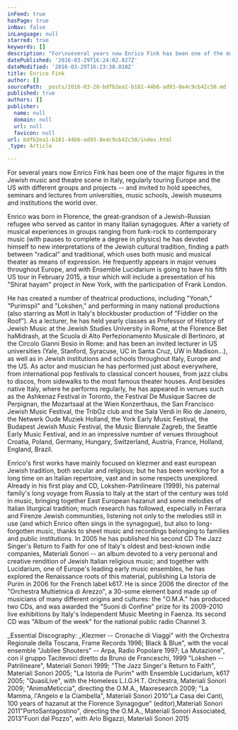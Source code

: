 ```yaml
---
inFeed: true
hasPage: true
inNav: false
inLanguage: null
starred: true
keywords: []
description: "For\nseveral years now Enrico Fink has been one of the major figures in\nthe Jewish music and theatre scene in Italy, regularly touring Europe\nand the US with different groups and projects – and invited to hold\nspeeches, seminars and lectures from universities, music schools,\nJewish museums and institutions the world over. "
datePublished: '2016-03-29T16:24:02.827Z'
dateModified: '2016-03-29T16:23:38.010Z'
title: Enrico Fink
author: []
sourcePath: _posts/2016-03-28-bdfb2ea1-b181-44b6-ad93-8e4c9cb42c50.md
published: true
authors: []
publisher:
  name: null
  domain: null
  url: null
  favicon: null
url: bdfb2ea1-b181-44b6-ad93-8e4c9cb42c50/index.html
_type: Article

---
```

For
several years now Enrico Fink has been one of the major figures in
the Jewish music and theatre scene in Italy, regularly touring Europe
and the US with different groups and projects -- and invited to hold
speeches, seminars and lectures from universities, music schools,
Jewish museums and institutions the world over. 

Enrico was
born in Florence, the great-grandson of a Jewish-Russian refugee who
served as cantor in many Italian synagogues. After a variety of
musical experiences in groups ranging from funk-rock to contemporary
music (with pauses to complete a degree in physics) he has devoted
himself to new interpretations of the Jewish cultural tradition,
finding a path between "radical" and traditional, which
uses both music and musical theater as means of expression. He
frequently appears in major venues throughout Europe, and with
Ensemble Lucidarium is going to have his fifth US tour in February
2015, a tour which will include a presentation of his "Shirat
hayam" project in New York, with the participation of Frank London.

He
has created a number of theatrical productions, including "Yonah,"
"Purimspil" and "Lokshen," and performing in many
national productions (also starring as Motl in Italy's blockbuster
production of "Fiddler on the Roof"). As a lecturer, he has
held yearly classes as Professor of History of Jewish Music at the
Jewish Studies University in Rome, at the Florence Bet haMidrash, at
the Scuola di Alto Perfezionamento Musicale di Bertinoro, at the
Circolo Gianni Bosio in Rome: and has been an invited lecturer in US
universities (Yale, Stanford, Syracuse, UC in Santa Cruz, UW in
Madison...), as well as in Jewish institutions and schools throughout
Italy, Europe and the US. As actor and musician he has performed just
about everywhere, from international pop festivals to classical
concert houses, from jazz clubs to discos, from sidewalks to the most
famous theater houses. And besides native Italy, where he performs
regularly, he has appeared in venues such as the Ashkenaz Festival in
Toronto, the Festival
De Musique Sacree de Perpignan, the Mozartsaal at the Wien
Konzerthaus, the San Francisco Jewish Music Festival, the TribOz club
and the Sala Verdi in Rio de Janeiro, the Netwerk Oude Muziek
Holland, the York Early Music Festival, the Budapest Jewish Music
Festival, the Music Biennale Zagreb, the Seattle Early Music
Festival, and in an impressive number of venues throughout Croatia,
Poland, Germany, Hungary, Switzerland, Austria, France, Holland,
England, Brazil. 

Enrico's
first works have mainly focused on klezmer and east european Jewish
tradition, both secular and religious; but he has been working for a
long time on an Italian repertoire, vast and in some respects
unexplored. Already in his first play and CD, Lokshen-Patrilineare
(1999), his paternal family's long voyage from Russia to Italy at the
start of the century was told in music, bringing together East
European hazanut and some melodies of Italian liturgical tradition;
much research has followed, especially in Ferrara and Firenze Jewish
communities, listening not only to the melodies still in use (and
which Enrico often sings in the synagogue), but also to
long-forgotten music, thanks to sheet music and recordings belonging
to families and public institutions. In 2005 he has published his
second CD The Jazz Singer's Return to Faith for one of Italy's
oldest and best-known indie companies, Materiali Sonori -- an album
devoted to a very personal and creative rendition of Jewish Italian
religious music; and together with Lucidarium, one of Europe's
leading early music ensembles, he has explored the Renaissance roots
of this material, publishing La Istoria de Purim in 2006 for the
French label k617\. He is since 2006 the director of the "Orchestra
Multietnica di Arezzo", a 30-some element band made up of
musicians of many different origins and cultures: the "O.M.A."
has produced two CDs, and was awarded the "Suoni di Confine"
prize for its 2009-2010 live exhibitions by Italy's Independent
Music Meeting in Faenza. Its second CD was "Album of the week"
for the national public radio Channel 3\.

_Essential
Discography:  _Klezmer --
Cronache di Viaggi" with the Orchestra Regionale della Toscana,
Frame Records 1996; Black &
Blue", with the vocal ensemble "Jubilee Shouters" -- Arpa,
Radio Popolare 1997; La
Mutazione", con il gruppo Tacitevoci diretto da Bruno de
Franceschi, 1999 "Lokshen --
Patrilineare", Materiali Sonori 1999; "The Jazz Singer's
Return to Faith", Materiali Sonori 2005; "La Istoria de
Purim" with Ensemble Lucidarium, k617 2005; "QuasiLive",
with the Homeless L.I.G.H.T. Orchestra, Materiali Sonori 2009; "AnimaMeticcia",
directing the O.M.A., Maxresearch 2009; "La Mamma,
l'Angelo e la Ciambella", Materiali Sonori 2010"La Casa dei
Canti, 100 years of hazanut at the Florence Synagogue"
(editor),Materiali Sonori 2011"PortoSantagostino",
directing the O.M.A., Materiali Sonori Associated, 2013"Fuori dal
Pozzo", with Arlo Bigazzi, Materiali Sonori 2015
